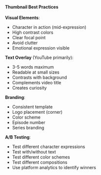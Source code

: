 #### Thumbnail Best Practices

**Visual Elements**:
- Character in action (mid-expression)
- High contrast colors
- Clear focal point
- Avoid clutter
- Emotional expression visible

**Text Overlay** (YouTube primarily):
- 3-5 words maximum
- Readable at small sizes
- Contrasts with background
- Complements video title
- Creates curiosity

**Branding**:
- Consistent template
- Logo placement (corner)
- Color scheme
- Episode number
- Series branding

**A/B Testing**:
- Test different character expressions
- Test with/without text
- Test different color schemes
- Test different compositions
- Use platform analytics to identify winners
